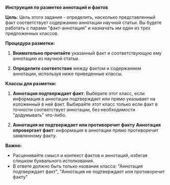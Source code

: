 **Инструкция по разметке аннотаций и фактов**

**Цель**: Цель этого задания - определить, насколько представленный факт соответствует содержанию аннотации научной статьи. Вы будете работать с парами "факт-аннотация" и назначать им один из трех предложенных классов.

**Процедура разметки:**

1. **Внимательно прочитайте** указанный факт и соответствующую ему аннотацию из научной статьи.

2. **Определите соответствие** между фактом и содержанием аннотации, используя ниже приведенные классы.

**Классы для разметки:**

1. **Аннотация подтверждает факт**: Выберите этот класс, если информация в аннотации подтверждает или прямо указывает на изложенный в ней факт. Выбирайте этот класс только если факт в точности соответствует аннотации, без необходимости "додумывать" что-либо.

2. **Аннотация не подтверждает или противоречит факту**
   **Аннотация опровергает факт**: информация в аннотации прямо противоречит заявленному факту.

**Важно:**

- Расценивайте смысл и контекст фактов и аннотаций, избегая слишком буквального истолкования.
- В ответе должно быть только название класса: "Аннотация подтверждает факт", "Аннотация не подтверждает или противоречит факту"
